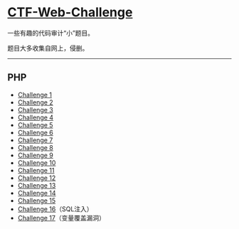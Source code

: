 # [CTF-Web-Challenge](https://github.com/CHYbeta/CTF-Web-Challenge)

一些有趣的代码审计“小”题目。

题目大多收集自网上，侵删。

---
## PHP

* [Challenge 1](php/challenge-1.md)
* [Challenge 2](php/challenge-2.md)
* [Challenge 3](php/challenge-3.md)
* [Challenge 4](php/challenge-4.md)
* [Challenge 5](php/challenge-5.md)
* [Challenge 6](php/challenge-6.md)
* [Challenge 7](php/challenge-7.md)
* [Challenge 8](php/challenge-8.md)
* [Challenge 9](php/challenge-9.md)
* [Challenge 10](php/challenge-10.md)
* [Challenge 11](php/challenge-11.md)
* [Challenge 12](php/challenge-12.md)
* [Challenge 13](php/challenge-13.md)
* [Challenge 14](php/challenge-14.md)
* [Challenge 15](php/challenge-15.md)
* [Challenge 16](php/challenge-16.md)（SQL注入）
* [Challenge 17](php/challenge-17.md)（变量覆盖漏洞）




